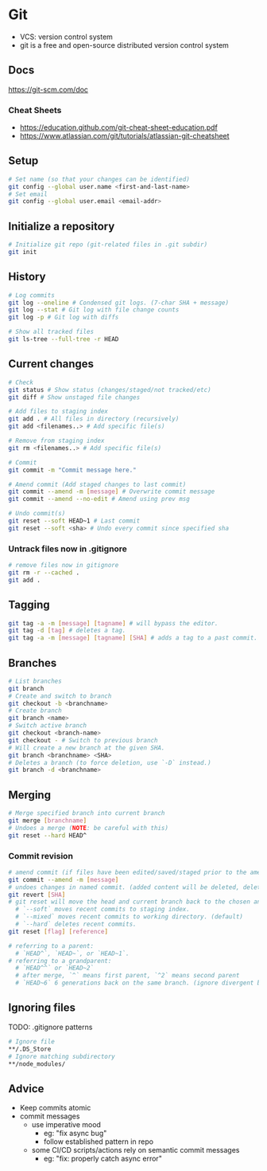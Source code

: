 # Git

- VCS: version control system
- git is a free and open-source distributed version control system

## Docs

https://git-scm.com/doc

### Cheat Sheets

- https://education.github.com/git-cheat-sheet-education.pdf
- https://www.atlassian.com/git/tutorials/atlassian-git-cheatsheet

## Setup

```bash
# Set name (so that your changes can be identified)
git config --global user.name <first-and-last-name>
# Set email
git config --global user.email <email-addr>
```

## Initialize a repository

```bash
# Initialize git repo (git-related files in .git subdir)
git init
```

## History

```bash
# Log commits
git log --oneline # Condensed git logs. (7-char SHA + message)
git log --stat # Git log with file change counts
git log -p # Git log with diffs

# Show all tracked files
git ls-tree --full-tree -r HEAD
```

## Current changes

```bash
# Check
git status # Show status (changes/staged/not tracked/etc)
git diff # Show unstaged file changes

# Add files to staging index
git add . # All files in directory (recursively)
git add <filenames..> # Add specific file(s)

# Remove from staging index
git rm <filenames..> # Add specific file(s)

# Commit
git commit -m "Commit message here."

# Amend commit (Add staged changes to last commit)
git commit --amend -m [message] # Overwrite commit message
git commit --amend --no-edit # Amend using prev msg

# Undo commit(s)
git reset --soft HEAD~1 # Last commit
git reset --soft <sha> # Undo every commit since specified sha
```

### Untrack files now in .gitignore

```bash
# remove files now in gitignore
git rm -r --cached .
git add .
```

## Tagging

```bash
git tag -a -m [message] [tagname] # will bypass the editor.
git tag -d [tag] # deletes a tag.
git tag -a -m [message] [tagname] [SHA] # adds a tag to a past commit.
```

## Branches

```bash
# List branches
git branch
# Create and switch to branch
git checkout -b <branchname>
# Create branch
git branch <name>
# Switch active branch
git checkout <branch-name>
git checkout - # Switch to previous branch
# Will create a new branch at the given SHA.
git branch <branchname> <SHA>
# Deletes a branch (to force deletion, use `-D` instead.)
git branch -d <branchname>
```

## Merging

```bash
# Merge specified branch into current branch
git merge [branchname]
# Undoes a merge (NOTE: be careful with this)
git reset --hard HEAD^
```

### Commit revision

```bash
# amend commit (if files have been edited/saved/staged prior to the amend, git will update the files in the commit as well.)
git commit --amend -m [message]
# undoes changes in named commit. (added content will be deleted, deleted content will be re-added, and replaced content will be un-replaced.)
git revert [SHA]
# git reset will move the head and current branch back to the chosen ancestor. where the recent commits go depends on the flag.
  # `--soft` moves recent commits to staging index.
  # `--mixed` moves recent commits to working directory. (default)
  # `--hard` deletes recent commits.
git reset [flag] [reference]

# referring to a parent:
  # `HEAD^`, `HEAD~`, or `HEAD~1`.
# referring to a grandparent:
  # `HEAD^^` or `HEAD~2`
  # after merge, `^` means first parent, `^2` means second parent
  # `HEAD~6` 6 generations back on the same branch. (ignore divergent branches.)
```

## Ignoring files

TODO: .gitignore patterns

```bash
# Ignore file
**/.DS_Store
# Ignore matching subdirectory
**/node_modules/
```

## Advice

- Keep commits atomic
- commit messages
  - use imperative mood
    - eg: "fix async bug"
    - follow established pattern in repo
  - some CI/CD scripts/actions rely on semantic commit messages
    - eg: "fix: properly catch async error"
